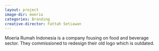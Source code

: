 ```yaml
---
layout: project
image-dir: moeria
categories: Branding
creative-director: Fattah Setiawan
---
```

Moeria Rumah Indonesia is a company fousing on food and beverage sector. They commissioned to redesign their old logo which is outdated.
